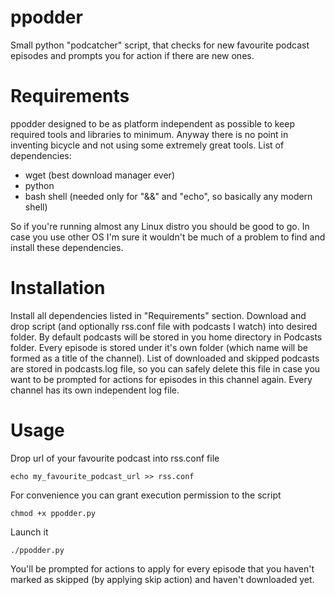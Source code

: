# ppodder

Small python "podcatcher" script, that checks for new favourite podcast episodes and prompts you for action if there are new ones.

# Requirements

ppodder designed to be as platform independent as possible to keep required tools and libraries to minimum. Anyway there is no point in inventing bicycle and not using some extremely great tools. List of dependencies:

* wget (best download manager ever)
* python
* bash shell (needed only for "&&" and "echo", so basically any modern shell)

So if you're running almost any Linux distro you should be good to go. In case you use other OS I'm sure it wouldn't be much of a problem to find and install these dependencies.

# Installation

Install all dependencies listed in "Requirements" section.
Download and drop script (and optionally rss.conf file with podcasts I watch) into desired folder.
By default podcasts will be stored in you home directory in Podcasts folder.
Every episode is stored under it's own folder (which name will be formed as a title of the channel).
List of downloaded and skipped podcasts are stored in podcasts.log file, so you can safely delete this file in case you want to be prompted for actions for episodes in this channel again. Every channel has its own independent log file.

# Usage

Drop url of your favourite podcast into rss.conf file

    echo my_favourite_podcast_url >> rss.conf

For convenience you can grant execution permission to the script

    chmod +x ppodder.py

Launch it

    ./ppodder.py

You'll be prompted for actions to apply for every episode that you haven't marked as skipped (by applying skip action) and haven't downloaded yet.
